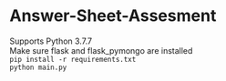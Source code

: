 # Answer-Sheet-Assesment
Supports Python 3.7.7\
Make sure flask and flask_pymongo are installed\
`pip install -r requirements.txt`\
`python main.py`
